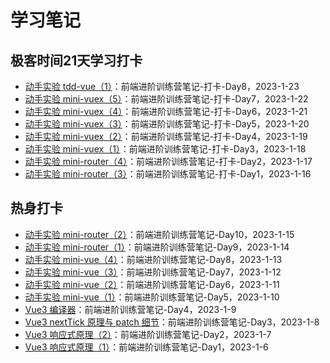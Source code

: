# 学习笔记

## 极客时间21天学习打卡

- [动手实验 tdd-vue（1）](./frontend-camp-challenge-day-8.md)：前端进阶训练营笔记-打卡-Day8，2023-1-23
- [动手实验 mini-vuex（5）](./frontend-camp-challenge-day-7.md)：前端进阶训练营笔记-打卡-Day7，2023-1-22
- [动手实验 mini-vuex（4）](./frontend-camp-challenge-day-6.md)：前端进阶训练营笔记-打卡-Day6，2023-1-21
- [动手实验 mini-vuex（3）](./frontend-camp-challenge-day-5.md)：前端进阶训练营笔记-打卡-Day5，2023-1-20
- [动手实验 mini-vuex（2）](./frontend-camp-challenge-day-4.md)：前端进阶训练营笔记-打卡-Day4，2023-1-19
- [动手实验 mini-vuex（1）](./frontend-camp-challenge-day-3.md)：前端进阶训练营笔记-打卡-Day3，2023-1-18
- [动手实验 mini-router（4）](./frontend-camp-challenge-day-2.md)：前端进阶训练营笔记-打卡-Day2，2023-1-17
- [动手实验 mini-router（3）](./frontend-camp-challenge-day-1.md)：前端进阶训练营笔记-打卡-Day1，2023-1-16

## 热身打卡

- [动手实验 mini-router（2）](./frontend-camp-day-10.md)：前端进阶训练营笔记-Day10，2023-1-15
- [动手实验 mini-router（1）](./frontend-camp-day-9.md)：前端进阶训练营笔记-Day9，2023-1-14
- [动手实验 mini-vue（4）](./frontend-camp-day-8.md)：前端进阶训练营笔记-Day8，2023-1-13
- [动手实验 mini-vue（3）](./frontend-camp-day-7.md)：前端进阶训练营笔记-Day7，2023-1-12
- [动手实验 mini-vue（2）](./frontend-camp-day-6.md)：前端进阶训练营笔记-Day6，2023-1-11
- [动手实验 mini-vue（1）](./frontend-camp-day-5.md)：前端进阶训练营笔记-Day5，2023-1-10
- [Vue3 编译器](./frontend-camp-day-4.md)：前端进阶训练营笔记-Day4，2023-1-9
- [Vue3 nextTick 原理与 patch 细节](./frontend-camp-day-3.md)：前端进阶训练营笔记-Day3，2023-1-8
- [Vue3 响应式原理（2）](./frontend-camp-day-2.md)：前端进阶训练营笔记-Day2，2023-1-7
- [Vue3 响应式原理（1）](./frontend-camp-day-1.md)：前端进阶训练营笔记-Day1，2023-1-6
